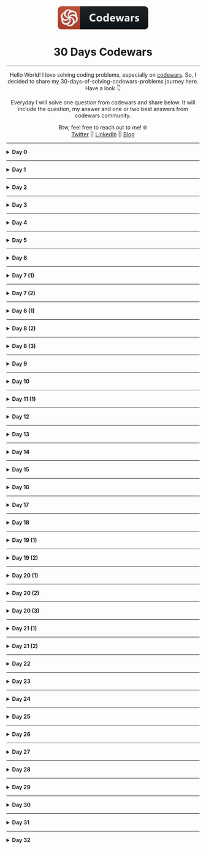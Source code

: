 <div align="center">
  <img height="60" src="./assets/codewars_button_icon.png">
  <h1>30 Days Codewars</h1>

---

<span>Hello World! I love solving coding problems, especially on <a href="https://www.codewars.com/">codewars</a>. So, I decided to share my 30-days-of-solving-codewars-problems journey here. Have a look 👇</span>

<span>Everyday I will solve one question from codewars and share below. It will include the question, my answer and one or two best answers from codewars community.</span>

Btw, feel free to reach out to me! 🌐 <br />
<a href="https://twitter.com/Bobokhon7">Twitter</a> || <a href="https://www.linkedin.com/in/bobokhon/">LinkedIn</a> || <a href="https://dev.to/bobokhon7">Blog</a>

</div>

---

<details><summary><b>Day 0</b></summary>

#### Get the Middle Character?

> 7 kyu

###### Description:

> You are going to be given a word. Your job is to return the middle character of the word. If the word's length is odd, return the middle character. If the word's length is even, return the middle 2 characters.

```javascript
function getMiddle(s) {
  //Code goes here!
}
```

<details><summary><b>My Answer</b></summary>

```javascript
function getMiddle(s) {
  return s.slice((s.length - 1) / 2, s.length / 2 + 1);
}
```

</details>

<details><summary><b>Best Answer</b></summary>

```javascript
function getMiddle(s) {
  return s.slice((s.length - 1) / 2, s.length / 2 + 1);
}
```

</details>

</details>

---

<details><summary><b>Day 1</b></summary>

#### Categorize New Member

> 7 kyu

###### Description:

> The Western Suburbs Croquet Club has two categories of membership, Senior and Open. They would like your help with an application form that will tell prospective members which category they will be placed. To be a senior, a member must be at least 55 years old and have a handicap greater than 7. In this croquet club, handicaps range from -2 to +26; the better the player the lower the handicap.
> INPUT: Input will consist of a list of pairs. Each pair contains information for a single potential member. Information consists of an integer for the person's age and an integer for the person's handicap.
> OUTPUT: Output will consist of a list of string values (in Haskell: Open or Senior) stating whether the respective member is to be placed in the senior or open category.
> Example
> input = [[18, 20], [45, 2], [61, 12], [37, 6], [21, 21], [78, 9]]
> output = ["Open", "Open", "Senior", "Open", "Open", "Senior"]

```javascript
function openOrSenior(data) {
  // ...
}
```

<details><summary><b>My Answer</b></summary>

```javascript
function openOrSenior(data) {
  let newArray = [];
  for (var i = 0; i < data.length; i++) {
    if (data[i][0] >= 55 && data[i][1] > 7) {
      newArray.push("Senior");
    } else {
      newArray.push("Open");
    }
  }
  return newArray;
}
```

</details>

<details><summary><b>Best Answer</b></summary>

```javascript
function openOrSenior(data) {
  return data.map(([age, handicap]) =>
    age > 54 && handicap > 7 ? "Senior" : "Open"
  );
}
```

</details>

</details>

---

<details><summary><b>Day 2</b></summary>

#### Reversed sequence

> 8 kyu

###### Description:

> Build a function that returns an array of integers from n to 1 where n>0.
> Example : n=5 --> [5,4,3,2,1]

```javascript
const reverseSeq = (n) => {
  return [];
};
```

<details><summary><b>My Answer</b></summary>

```javascript
const reverseSeq = (n) => {
  let newVal = [];
  for (let i = 1; i <= n; i++) {
    newVal.push(i);
  }
  return newVal.reverse();
};
```

</details>

<details><summary><b>Best Answer</b></summary>

```javascript
const reverseSeq = (n) => {
  const newArray = [];
  for (let i = n; i > 0; i--) {
    newArray.push(i);
  }
  return newArray;
};
```

</details>

</details>

---

<details><summary><b>Day 3</b></summary>

#### Century From Year

> 8 kyu

###### Description:

> Introduction
> The first century spans from the year 1 up to and including the year 100, the second century - from the year 101 >up to and including the year 200, etc.
> Task
> Given a year, return the century it is in.
> Examples
> 1705 --> 18
> 1900 --> 19
> 1601 --> 17
> 2000 --> 20

```javascript
function century(year) {
  // Finish this :)
  return;
}
```

<details><summary><b>My Answer</b></summary>

```javascript
function century(year) {
  let century = 0;
  for (let i = 0; i < year; i++) {
    if (i % 100 == 0) {
      century++;
    }
  }
  return century;
}
```

</details>

<details><summary><b>Best Answer</b></summary>

```javascript
function century(year) {
  return Math.ceil(year / 100);
}
```

</details>

</details>

---

<details><summary><b>Day 4</b></summary>

#### Grasshopper - Summation

> 8 kyu

###### Description:

> Introduction
> Write a program that finds the summation of every number from 1 to num. The number will always be a positive integer greater than 0.
> Examples
> summation(8) -> 36
> 1 + 2 + 3 + 4 + 5 + 6 + 7 + 8

```javascript
var summation = function (num) {
  ///
};
```

<details><summary><b>My Answer</b></summary>

```javascript
var summation = function (num) {
  let total = 0;
  for (let i = 1; i <= num; i++) {
    total += i;
  }
  return total;
};
```

</details>

<details><summary><b>Best Answer</b></summary>

```javascript
var summation = function (num) {
  return (num * (num + 1)) / 2;
};
```

</details>

</details>

---

<details><summary><b>Day 5</b></summary>

> 7 kyu

#### Descending Order

###### Description:

> Introduction
> Your task is to make a function that can take any non-negative integer as an argument and return it with its digits in descending order. Essentially, rearrange the digits to create the highest possible number.
> Examples
> Input: 42145 Output: 54421
> Input: 123456789 Output: 987654321

```javascript
function descendingOrder(n) {
  ///
}
```

<details><summary><b>My Answer</b></summary>

```javascript
function descendingOrder(n) {
  let reverseNum = n.toString().split("").sort().reverse();
  return Number(reverseNum.join(""));
}
```

</details>

<details><summary><b>Best Answer 1</b></summary>

```javascript
function descendingOrder(n) {
  return parseInt(String(n).split("").sort().reverse().join(""));
}
```

<details><summary><b>Best Answer 2</b></summary>

```javascript
function descendingOrder(n) {
  return parseInt(
    n
      .toString()
      .split("")
      .sort(function (a, b) {
        return b - a;
      })
      .join("")
  );
}
```

</details>

</details>
</details>

---

<details><summary><b>Day 6</b></summary>

#### Basic Mathematical Operations

> 8 kyu

###### Description:

> Introduction
> Your task is to create a function that does four basic mathematical operations.
> The function should take three arguments - operation(string/char), value1(number), value2(number).
> The function should return result of numbers after applying the chosen operation.
> Examples
> ('+', 4, 7) --> 11
> ('-', 15, 18) --> -3
> ('\', 5, 5) --> 25
> ('/', 49, 7) --> 7

```javascript
function basicOp(operation, value1, value2) {
  // Code
}
```

<details><summary><b>My Answer</b></summary>

```javascript
function basicOp(operation, value1, value2) {
  // Code
  if (operation === "+") {
    return value1 + value2;
  } else if (operation === "-") {
    return value1 - value2;
  } else if (operation === "*") {
    return value1 * value2;
  } else if (operation === "/") {
    return value1 / value2;
  }
}
```

</details>

<details><summary><b>Best Answer</b></summary>

```javascript
function basicOp(operation, value1, value2) {
  switch (operation) {
    case "+":
      return value1 + value2;
    case "-":
      return value1 - value2;
    case "*":
      return value1 * value2;
    case "/":
      return value1 / value2;
    default:
      return 0;
  }
}
```

</details>

</details>

---

<details><summary><b>Day 7 (1)</b></summary>

#### Is he gonna survive?

> 8 kyu

###### Description:

> Introduction
> A hero is on his way to the castle to complete his mission. However, he's been told that the castle is surrounded with a couple of powerful dragons! each dragon takes 2 bullets to be defeated, our hero has no idea how many bullets he should carry.. Assuming he's gonna grab a specific given number of bullets and move forward to fight another specific given number of dragons, will he survive?

```javascript
function hero(bullets, dragons) {
  //Get Coding!
}
```

<details><summary><b>My Answer</b></summary>

```javascript
function hero(bullets, dragons) {
  return dragons * 2 > bullets ? false : true;
}
```

</details>

<details><summary><b>Best Answer</b></summary>

```javascript
function hero(bullets, dragons) {
  return bullets >= dragons * 2;
}
```

</details>

</details>

---

<details><summary><b>Day 7 (2)</b></summary>

#### Square Every Digit

> 7 kyu

###### Description:

> Introduction
> Welcome. In this kata, you are asked to square every digit of a number and concatenate them.

> For example, if we run 9119 through the function, 811181 will come out, because 92 is 81 and 12 is 1.

> Note: The function accepts an integer and returns an integer

```javascript
function squareDigits(num) {
  return 0;
}
```

<details><summary><b>My Answer</b></summary>

```javascript
function squareDigits(num) {
  let numArr = num
    .toString()
    .split("")
    .map((a) => a * a)
    .join("");
  return Number(numArr);
}
```

</details>

<details><summary><b>Best Answer</b></summary>

```javascript
function squareDigits(num) {
  let numArr = num
    .toString()
    .split("")
    .map((a) => a * a)
    .join("");
  return Number(numArr);
}
```

</details>

</details>

---

<details><summary><b>Day 8 (1)</b></summary>

#### Square Every Digit

> 8 kyu

###### Description:

> Introduction
> Write a function which calculates the average of the numbers in a given list.

> Note: Empty arrays should return 0.

```javascript
function find_average(array) {
  // your code here
  return 0;
}
```

<details><summary><b>My Answer</b></summary>

```javascript
function find_average(array) {
  let average = 0;

  for (let i = 0; i < array.length; i++) {
    average += array[i];
  }
  if (array.length === 0) {
    return average;
  } else {
    return average / array.length;
  }
}
```

</details>

<details><summary><b>Best Answer</b></summary>

```javascript
function find_average(arr) {
  return arr.length > 0 ? arr.reduce((a, b) => a + b) / arr.length : 0;
}
```

</details>

</details>

---

<details><summary><b>Day 8 (2)</b></summary>

####Beginner - Reduce but Grow

> 8 kyu

###### Description:

> Introduction
> Given a non-empty array of integers, return the result of multiplying the values together in order. Example:

```javascript
[1, 2, 3, 4] => 1 * 2 * 3 * 4 = 24
```

```javascript
function grow(x) {
  // your code here
}
```

<details><summary><b>My Answer</b></summary>

```javascript
function grow(x) {
  let total = 1;

  for (let i = 0; i < x.length; i++) {
    total *= x[i];
  }
  return total;
}
```

</details>

<details><summary><b>Best Answer</b></summary>

```javascript
const grow = (x) => x.reduce((a, b) => a * b);
```

</details>

</details>

---

<details><summary><b>Day 8 (3)</b></summary>

####Find the unique number

> 6 kyu

###### Description:

> Introduction
> There is an array with some numbers. All numbers are equal except for one. Try to find it!:

```javascript
findUniq([1, 1, 1, 2, 1, 1]) === 2;
findUniq([0, 0, 0.55, 0, 0]) === 0.55;
```

```javascript
function findUniq(arr) {
  // do magic
}
```

<details><summary><b>My Answer 😂</b></summary>

```javascript
function findUniq(arr) {
  arr.sort((a, b) => a - b);
  return arr[0] == arr[1] ? arr.pop() : arr[0];
}
```

</details>

<details><summary><b>Best Answer ✔</b></summary>

```javascript
function findUniq(arr) {
  arr.sort((a, b) => a - b);
  return arr[0] == arr[1] ? arr.pop() : arr[0];
}
```

</details>

</details>

---

<details><summary><b>Day 9</b></summary>

#### Odd or Even?

> 7 kyu

###### Description:

> Introduction
> Given a list of integers, determine whether the sum of its elements is odd or even.

> Give your answer as a string matching "odd" or "even".

> If the input array is empty consider it as: [0] (array with a zero).

```javascript
Input: [0];
Output: "even";

Input: [0, 1, 4];
Output: "odd";

Input: [0, -1, -5];
Output: "even";
```

```javascript
function oddOrEven(array) {
  //code here
}
```

<details><summary><b>My Answer </b></summary>

```javascript
function oddOrEven(array) {
  let sum = 0;

  for (let i = 0; i < array.length; i++) {
    sum += array[i];
  }

  return sum % 2 === 0 ? "even" : "odd";
}
```

</details>

<details><summary><b>Best Answer ✔</b></summary>

```javascript
function oddOrEven(arr) {
  return arr.reduce((a, b) => a + b, 0) % 2 ? "odd" : "even";
}
```

</details>

</details>

---

<details><summary><b>Day 10</b></summary>

#### Mexican Wave

> 7 kyu

###### Description:

> Introduction
> In this simple Kata your task is to create a function that turns a string into a Mexican Wave. You will be passed a string and you must return that string in an array where an uppercase letter is a person standing up.

> 1.  The input string will always be lower case but maybe empty.

> 2.  If the character in the string is whitespace then pass over it as if it was an empty seat

```javascript
wave("hello") => ["Hello", "hEllo", "heLlo", "helLo", "hellO"]
```

```javascript
function wave(str) {
  // Code here
}
```

<details><summary><b>My Answer </b></summary>

```javascript
function wave(str) {
  let newArr = [];
  for (let i = 0; i < str.length; i++) {
    let copy = str.split("");
    if (copy[i] !== " ") {
      copy[i] = copy[i].toUpperCase();
      newArr.push(copy.join(""));
    }
  }
  return newArr;
}
```

</details>

<details><summary><b>Best Answer ✔</b></summary>

```javascript
function wave(str) {
  let result = [];

  str.split("").forEach((char, index) => {
    if (/[a-z]/.test(char)) {
      result.push(
        str.slice(0, index) + char.toUpperCase() + str.slice(index + 1)
      );
    }
  });

  return result;
}
```

</details>

</details>

---

<details><summary><b>Day 11 (1)</b></summary>

#### Beginner Series #3 Sum of Numbers

> 7 kyu

###### Description:

> Introduction
> Given two integers a and b, which can be positive or negative, find the sum of all the integers between and including them and return it. If the two numbers are equal return a or b

```javascript
(1, 0) --> 1 (1 + 0 = 1)
(1, 2) --> 3 (1 + 2 = 3)
(0, 1) --> 1 (0 + 1 = 1)
(1, 1) --> 1 (1 since both are same)
(-1, 0) --> -1 (-1 + 0 = -1)
(-1, 2) --> 2 (-1 + 0 + 1 + 2 = 2)
```

```javascript
function getSum(a, b) {
  // Code here
}
```

<details><summary><b>My Answer </b></summary>

```javascript
function wave(str) {
  let newArr = [];
  for (let i = 0; i < str.length; i++) {
    let copy = str.split("");
    if (copy[i] !== " ") {
      copy[i] = copy[i].toUpperCase();
      newArr.push(copy.join(""));
    }
  }
  return newArr;
}
```

</details>

<details><summary><b>Best Answer </b></summary>

```javascript
function GetSum(a, b) {
  if (a == b) return a;
  else if (a < b) return a + GetSum(a + 1, b);
  else return a + GetSum(a - 1, b);
}
```

</details>

</details>

---

<details><summary><b>Day 12</b></summary>

#### Who likes it?

> 6 kyu

###### Description:

> Introduction
> You probably know the "like" system from Facebook and other pages. People can "like" blog posts, pictures or other items. We want to create the text that should be displayed next to such an item.

> Implement the function which takes an array containing the names of people that like an item. It must return the display text as shown in the examples:

```javascript
[]                                -->  "no one likes this"
["Peter"]                         -->  "Peter likes this"
["Jacob", "Alex"]                 -->  "Jacob and Alex like this"
["Max", "John", "Mark"]           -->  "Max, John and Mark like this"
["Alex", "Jacob", "Mark", "Max"]  -->  "Alex, Jacob and 2 others like this"
```

```javascript
function likes(names) {
  // Code here
}
```

<details><summary><b>My Answer </b></summary>

```javascript
function likes(names) {
  let newStr = "";

  if (names.length === 0) {
    return "no one likes this";
  } else if (names.length === 1) {
    newStr = `${names[0]} likes this`;
  } else if (names.length === 2) {
    newStr = `${names[0]} and ${names[1]} like this`;
  } else if (names.length === 3) {
    newStr = `${names[0]}, ${names[1]} and ${names[2]} like this`;
  } else if (names.length >= 4) {
    newStr = `${names[0]}, ${names[1]} and ${
      names.length - 2
    } others like this`;
  }

  return newStr;
}
```

</details>

<details><summary><b>Best Answer </b></summary>

```javascript
function likes(names) {
  var templates = [
    "no one likes this",
    "{name} likes this",
    "{name} and {name} like this",
    "{name}, {name} and {name} like this",
    "{name}, {name} and {n} others like this",
  ];
  var idx = Math.min(names.length, 4);

  return templates[idx].replace(/{name}|{n}/g, function (val) {
    return val === "{name}" ? names.shift() : names.length;
  });
}
```

</details>

</details>

---

<details><summary><b>Day 13</b></summary>

#### Who likes it?

> 6 kyu

###### Description:

> Introduction
> Complete the solution so that it splits the string into pairs of two characters. If the string contains an odd number of characters then it should replace the missing second character of the final pair with an underscore ('\_').

```javascript
* 'abc' =>  ['ab', 'c_']
* 'abcdef' => ['ab', 'cd', 'ef']
```

```javascript
function solution(str) {}
```

<details><summary><b>My Answer🤔 </b></summary>

```javascript
function solution(str) {
  let arr = [];
  let newStr = "";
  if (str.length % 2 != 0) {
    str += "_";
  }
  for (let i = 0; i < str.length; i++) {
    newStr += str[i];
    if (newStr.length === 2) {
      arr.push(newStr);
      newStr = "";
    }
  }
  return arr;
}
```

</details>

<details><summary><b>Best Answer </b></summary>

```javascript
function solution(str) {
  let arr = [];
  let newStr = "";
  if (str.length % 2 != 0) {
    str += "_";
  }
  for (let i = 0; i < str.length; i++) {
    newStr += str[i];
    if (newStr.length === 2) {
      arr.push(newStr);
      newStr = "";
    }
  }
  return arr;
}
```

</details>

</details>

---

<details><summary><b>Day 14</b></summary>

#### Shortest Word

> 7 kyu

###### Description:

> Introduction
> Simple, given a string of words, return the length of the shortest word(s).

> String will never be empty and you do not need to account for different data types.

```javascript
function findShort(s) {}
```

<details><summary><b>My Answer</b></summary>

```javascript
function findShort(s) {
  let arr = s.split(" ");
  let newArr = [];
  for (let i = 0; i < arr.length; i++) {
    newArr.push(arr[i].length);
  }
  return newArr.sort((a, b) => a - b)[0];
}
```

</details>

<details><summary><b>Best Answer </b></summary>

```javascript
function findShort(s) {
  return Math.min.apply(
    null,
    s.split(" ").map((w) => w.length)
  );
}
```

</details>

</details>

---

<details><summary><b>Day 15</b></summary>

#### If you can't sleep, just count sheep!!

> 7 kyu

###### Description:

> Introduction
> Given a non-negative integer, 3 for example, return a string with a murmur: "1 sheep...2 sheep...3 sheep...". Input will always be valid, i.e. no negative integers.

```javascript
var countSheep = function (num) {
  //your code here
};
```

<details><summary><b>My Answer</b></summary>

```javascript
var countSheep = function (num) {
  let newArr = [];

  for (let i = 1; i <= num; i++) {
    newArr.push(i + " sheep...");
  }

  return newArr.join("");
};
```

</details>

<details><summary><b>Best Answer </b></summary>

```javascript
var countSheep = function (num) {
  let str = "";
  for (let i = 1; i <= num; i++) {
    str += `${i} sheep...`;
  }
  return str;
};
```

</details>

</details>

---

<details><summary><b>Day 16</b></summary>

#### Sum of two lowest positive integers

> 7 kyu

###### Description:

> Introduction
> Create a function that returns the sum of the two lowest positive numbers given an array of minimum 4 positive integers. No floats or non-positive integers will be passed.

```javascript
[10, 343445353, 3453445, 3453545353453] should return 3453455
```

```javascript
function sumTwoSmallestNumbers(numbers) {
  //code
}
```

<details><summary><b>My Answer</b></summary>

```javascript
function sumTwoSmallestNumbers(numbers) {
  let newArr = numbers.sort((a, b) => a - b);
  return newArr[0] + newArr[1];
}
```

</details>

<details><summary><b>Best Answer </b></summary>

```javascript
function sumTwoSmallestNumbers(numbers) {
  numbers = numbers.sort(function (a, b) {
    return a - b;
  });
  return numbers[0] + numbers[1];
}
```

</details>

</details>

---

<details><summary><b>Day 17</b></summary>

#### Number of People in the Bus

> 7 kyu

###### Description:

> Introduction
> There is a bus moving in the city, and it takes and drop some people in each bus stop.

> You are provided with a list (or array) of integer pairs. Elements of each pair represent number of people get into bus (The first item) and number of people get off the bus (The second item) in a bus stop.

> Your task is to return number of people who are still in the bus after the last bus station (after the last array). Even though it is the last bus stop, the bus is not empty and some people are still in the bus, and they are probably sleeping there :D

> Take a look on the test cases.

> Please keep in mind that the test cases ensure that the number of people in the bus is always >= 0. So the return integer can't be negative.

> The second value in the first integer array is 0, since the bus is empty in the first bus stop.

```javascript
var number = function (busStops) {
  // Good Luck!
};
```

<details><summary><b>My Answer</b></summary>

```javascript
var number = function (busStops) {
  let newArray = [];

  for (let i = 0; i < busStops.length; i++) {
    let calculate = busStops[i][0] - busStops[i][1];
    newArray.push(calculate);
  }
  return newArray.reduce((a, b) => a + b);
};
```

</details>

<details><summary><b>Best Answer </b></summary>

```javascript
var number = function (busStops) {
  return busStops.map((x) => x[0] - x[1]).reduce((x, y) => x + y);
};
```

</details>

</details>

---

<details><summary><b>Day 18</b></summary>

#### Find the divisors!

> 7 kyu

###### Description:

> Introduction
> Create a function named divisors/Divisors that takes an integer n > 1 and returns an array with all of the integer's divisors(except for 1 and the number itself), from smallest to largest. If the number is prime return the string '(integer) is prime' (null in C#) (use Either String a in Haskell and Result<Vec<u32>, String> in Rust).

```javascript
divisors(12); // should return [2,3,4,6]
divisors(25); // should return [5]
divisors(13); // should return "13 is prime"
```

```javascript
function divisors(integer) {
  //code here
}
```

<details><summary><b>My Answer</b></summary>

```javascript
function divisors(integer) {
  let newValue = [];

  for (let i = 2; i < integer; i++) {
    if (integer % i === 0) {
      newValue.push(i);
    }
  }

  return newValue.length === 0 ? `${integer} is prime` : newValue;
}
```

</details>

<details><summary><b>Best Answer </b></summary>

```javascript
function divisors(integer) {
  var res = [];
  for (var i = 2; i <= Math.floor(integer / 2); ++i)
    if (integer % i == 0) res.push(i);
  return res.length ? res : integer + " is prime";
}
```

</details>

</details>

---

<details><summary><b>Day 19 (1)</b></summary>

#### Does my number look big in this?

> 6 kyu

###### Description:

> Introduction
> A Narcissistic Number is a positive number which is the sum of its own digits, each raised to the power of the number of digits in a given base. In this Kata, we will restrict ourselves to decimal (base 10).

> For example, take 153 (3 digits), which is narcisstic:

```javascript
   1^3 + 5^3 + 3^3 = 1 + 125 + 27 = 153
```

> and 1652 (4 digits), which isn't:

```javascript
       1^4 + 6^4 + 5^4 + 2^4 = 1 + 1296 + 625 + 16 = 1938
```

> The Challenge:

> Your code must return true or false (not 'true' and 'false') depending upon whether the given number is a Narcissistic number in base 10. This may be True and False in your language, e.g. PHP.

> Error checking for text strings or other invalid inputs is not required, only valid positive non-zero integers will be passed into the function.

```javascript
function narcissistic(value) {
  // Code me to return true or false
}
```

<details><summary><b>My Answer</b></summary>

```javascript
function narcissistic(value) {
  let newValue = value.toString().split("").map(Number);
  let newArr = [];

  for (let i = 0; i < newValue.length; i++) {
    newArr.push(Math.pow(newValue[i], newValue.length));
  }

  let sumArr = newArr.reduce((a, b) => a + b);
  return sumArr === value ? true : false;
}
```

</details>

<details><summary><b>Best Answer </b></summary>

```javascript
function narcissistic(value) {
  return (
    ("" + value).split("").reduce(function (p, c) {
      return p + Math.pow(c, ("" + value).length);
    }, 0) == value
  );
}
```

</details>

</details>

---

<details><summary><b>Day 19 (2)</b></summary>

#### Abbreviate a Two Word Name

> 8 kyu

###### Description:

> Introduction
> Write a function to convert a name into initials. This kata strictly takes two words with one space in between them.

> The output should be two capital letters with a dot separating them.

> It should look like this:

> For example, take 153 (3 digits), which is narcisstic:

```javascript
  Sam Harris => S.H

patrick feeney => P.F
```

```javascript
function abbrevName(name) {
  // code away
}
```

<details><summary><b>My Answer</b></summary>

```javascript
function abbrevName(name) {
  let newVar = name.split(" ");
  if (newVar.length > 1) {
    return `${newVar[0][0].toUpperCase()}.${newVar[1][0].toUpperCase()}`;
  } else {
    return name.toUpperCase();
  }
}
```

</details>

<details><summary><b>Best Answer </b></summary>

```javascript
function abbrevName(name) {
  var nameArray = name.split(" ");
  return (nameArray[0][0] + "." + nameArray[1][0]).toUpperCase();
}
```

</details>

</details>

---

<details><summary><b>Day 20 (1)</b></summary>

#### Difference of Volumes of Cuboids

> 8 kyu

###### Description:

> Introduction
> In this simple exercise, you will create a program that will take two lists of integers, a and b. Each list will consist of 3 positive integers above 0, representing the dimensions of cuboids a and b. You must find the difference of the cuboids' volumes regardless of which is bigger.

> For example, if the parameters passed are ([2, 2, 3], [5, 4, 1]), the volume of a is 12 and the volume of b is 20. Therefore, the function should return 8.

> Your function will be tested with pre-made examples as well as random ones.

```javascript
function findDifference(a, b) {
  //loading...
}
```

<details><summary><b>My Answer</b></summary>

```javascript
function findDifference(a, b) {
  let new1 = a.reduce((a, b) => a * b);
  let new2 = b.reduce((a, b) => a * b);

  if (new1 > new2) {
    return new1 - new2;
  } else {
    return new2 - new1;
  }
}
```

</details>

<details><summary><b>Best Answer </b></summary>

```javascript
function find_difference(a, b) {
  return Math.abs(a[0] * a[1] * a[2] - b[0] * b[1] * b[2]);
}
```

</details>

</details>

---

<details><summary><b>Day 20 (2)</b></summary>

#### Find Maximum and Minimum Values of a List

> 8 kyu

###### Description:

> Introduction
> Your task is to make two functions (max and min, or maximum and minimum, etc., depending on the language) that receive a list of integers as input and return, respectively, the largest and lowest number in that list.

> Examples (Input -> Output)

```javascript
* [4,6,2,1,9,63,-134,566]         -> max = 566, min = -134
* [-52, 56, 30, 29, -54, 0, -110] -> min = -110, max = 56
* [42, 54, 65, 87, 0]             -> min = 0, max = 87
* [5]                             -> min = 5, max = 5
```

```javascript
var min = function (list) {
  return list[0];
};

var max = function (list) {
  return list[0];
};
```

<details><summary><b>My Answer</b></summary>

```javascript
var min = function (list) {
  return list.sort((a, b) => a - b)[0];
};

var max = function (list) {
  return list.sort((a, b) => a - b)[list.length - 1];
};
```

</details>

<details><summary><b>Best Answer </b></summary>

```javascript
const min = (list) => Math.min(...list);
const max = (list) => Math.max(...list);
```

</details>

</details>

---

<details><summary><b>Day 20 (3)</b></summary>

#### Don't give me five!

> 7 kyu

###### Description:

> Introduction
> In this kata you get the start number and the end number of a region and should return the count of all numbers except numbers with a 5 in it. The start and the end number are both inclusive!

> Examples (Input -> Output)

```javascript
1,9 -> 1,2,3,4,6,7,8,9 -> Result 8
4,17 -> 4,6,7,8,9,10,11,12,13,14,16,17 -> Result 12  -> min = 5, max = 5
```

> The result may contain fives. ;-)
> The start number will always be smaller than the end number. Both numbers can be also negative!

> I'm very curious for your solutions and the way you solve it. Maybe someone of you will find an easy pure mathematics solution.

> Have fun coding it and please don't forget to vote and rank this kata! :-)

> I have also created other katas. Take a look if you enjoyed this kata!

```javascript
function dontGiveMeFive(start, end) {
  return 0;
}
```

<details><summary><b>My Answer</b></summary>

```javascript
function dontGiveMeFive(start, end) {
  let newArr = [];

  for (let i = start; i <= end; i++) {
    newArr.push(`${i}`);
  }

  return newArr.length - newArr.filter((element) => element.includes(5)).length;
}
```

</details>

<details><summary><b>Best Answer </b></summary>

```javascript
function dontGiveMeFive(start, end) {
  let count = 0;
  for (let i = start; i <= end; i++) {
    if (!/5/.test(i)) {
      count++;
    }
  }
  return count;
}
```

</details>

</details>

---

<details><summary><b>Day 21 (1)</b></summary>

#### Third Angle of a Triangle

> 8 kyu

###### Description:

> Introduction
> You are given two interior angles (in degrees) of a triangle.

> Write a function to return the 3rd.

> Note: only positive integers will be tested.

```javascript
function otherAngle(a, b) {
  //cocde
}
```

<details><summary><b>My Answer</b></summary>

```javascript
function otherAngle(a, b) {
  return 180 - (a + b);
}
```

</details>

<details><summary><b>Best Answer </b></summary>

```javascript
const otherAngle = (a, b) => 180 - a - b;
```

</details>

</details>

---

<details><summary><b>Day 21 (2)</b></summary>

#### Sum of the first nth term of Series

> 7 kyu

###### Description:

> Introduction
> Your task is to write a function which returns the sum of following series upto nth term(parameter).

> Examples (Input -> Output)

```javascript
Series: 1 + 1/4 + 1/7 + 1/10 + 1/13 + 1/16 +...
```

> Rules:
> You need to round the answer to 2 decimal places and return it as String.

> If the given value is 0 then it should return 0.00

> You will only be given Natural Numbers as arguments.

```javascript
1 --> 1 --> "1.00"
2 --> 1 + 1/4 --> "1.25"
5 --> 1 + 1/4 + 1/7 + 1/10 + 1/13 --> "1.57"
```

```javascript
function SeriesSum(n) {
  // Happy Coding ^_^
}
```

<details><summary><b>My Answer</b></summary>

```javascript
function SeriesSum(n) {
  let result = 0;
  let addThree = 1;

  for (let i = 0; i < n; i++) {
    if (i === 0) {
      result = 1;
    } else {
      addThree += 3;
      result = result + 1 / addThree;
    }
  }

  return result.toFixed(2);
}
```

</details>

<details><summary><b>Best Answer </b></summary>

```javascript
function SeriesSum(n) {
  for (var s = 0, i = 0; i < n; i++) {
    s += 1 / (1 + i * 3);
  }
  return s.toFixed(2);
}
```

</details>

</details>

---

<details><summary><b>Day 22</b></summary>

#### How good are you really?

> 8 kyu

###### Description:

> There was a test in your class and you passed it. Congratulations!
> But you're an ambitious person. You want to know if you're better than the average student in your class.

> You receive an array with your peers' test scores. Now calculate the average and compare your score!

> Return True if you're better, else False!

> Note:
> Your points are not included in the array of your class's points. For calculating the average point you may add your point to the given array!

```javascript
function betterThanAverage(classPoints, yourPoints) {
  // Your code here
}
```

<details><summary><b>My Answer</b></summary>

```javascript
function betterThanAverage(classPoints, yourPoints) {
  let sum = classPoints.reduce((a, b) => a + b) / classPoints.length;

  if (yourPoints > sum) {
    return true;
  } else {
    return false;
  }
}
```

</details>

<details><summary><b>Best Answer </b></summary>

```javascript
function SeriesSum(n) {
  for (var s = 0, i = 0; i < n; i++) {
    s += 1 / (1 + i * 3);
  }
  return s.toFixed(2);
}
```

</details>

</details>

---

<details><summary><b>Day 23</b></summary>

#### The highest profit wins!

> 7 kyu

###### Description:

> Story
> Ben has a very simple idea to make some profit: he buys something and sells it again. Of course, this wouldn't give him any profit at all if he was simply to buy and sell it at the same price. Instead, he's going to buy it for the lowest possible price and sell it at the highest.

> Task
> Write a function that returns both the minimum and maximum number of the given list/array.

```javascript
minMax([1, 2, 3, 4, 5]) == [1, 5];
minMax([2334454, 5]) == [5, 2334454];
minMax([1]) == [1, 1];
```

```javascript
function minMax(arr) {
  return [0, 0]; // fix me!
}
```

<details><summary><b>My Answer</b></summary>

```javascript
function minMax(arr) {
  if (arr.length > 2) {
    let newArr = [];
    let newVal = arr.sort((a, b) => a - b);
    newArr.push(newVal[0]);
    newArr.push(newVal[newVal.length - 1]);
    return newArr;
  } else if (arr.length > 1) {
    return arr.sort((a, b) => a - b);
  } else if (arr.length > 0) {
    let newVal1 = arr;
    let num = arr[0];
    newVal1.push(num);
    return newVal1;
  }
}
```

</details>

<details><summary><b>Best Answer </b></summary>

```javascript
function minMax(arr) {
  return [Math.min(...arr), Math.max(...arr)];
}
```

</details>

</details>

---

<details><summary><b>Day 24</b></summary>

#### Sum of Minimums!

> 7 kyu

###### Description:

> Given a 2D ( nested ) list ( array, vector, .. ) of size m \* n, your task is to find the sum of the minimum values in each row.

> For Example:

```javascript
[ [ 1, 2, 3, 4, 5 ]        #  minimum value of row is 1
, [ 5, 6, 7, 8, 9 ]        #  minimum value of row is 5
, [ 20, 21, 34, 56, 100 ]  #  minimum value of row is 20
]
```

> So the function should return 26 because the sum of the minimums is 1 + 5 + 20 = 26.

> Note: You will always be given a non-empty list containing positive values.

```javascript
function sumOfMinimums(arr) {
  // your code here
}
```

<details><summary><b>My Answer</b></summary>

```javascript
function sumOfMinimums(arr) {
  let newArr = 0;
  for (let i = 0; i < arr.length; i++) {
    newArr += Math.min(...arr[i]);
  }
  return newArr;
}
```

</details>

<details><summary><b>Best Answer </b></summary>

```javascript
function sumOfMinimums(arr) {
  return arr.reduce((p, c) => p + Math.min(...c), 0);
}
```

</details>

</details>

---

<details><summary><b>Day 25</b></summary>

#### Coding Meetup #1 - Higher-Order Functions Series - Count the number of JavaScript developers coming from Europe

> 7 kyu

###### Description:

> You will be given an array of objects (hashes in ruby) representing data about developers who have signed up to attend the coding meetup that you are organising for the first time.

> Your task is to return the number of JavaScript developers coming from Europe.

> For example, given the following list:

```javascript
var list1 = [
  {
    firstName: "Noah",
    lastName: "M.",
    country: "Switzerland",
    continent: "Europe",
    age: 19,
    language: "JavaScript",
  },
  {
    firstName: "Maia",
    lastName: "S.",
    country: "Tahiti",
    continent: "Oceania",
    age: 28,
    language: "JavaScript",
  },
  {
    firstName: "Shufen",
    lastName: "L.",
    country: "Taiwan",
    continent: "Asia",
    age: 35,
    language: "HTML",
  },
  {
    firstName: "Sumayah",
    lastName: "M.",
    country: "Tajikistan",
    continent: "Asia",
    age: 30,
    language: "CSS",
  },
];
```

> your function should return number 1.

> If, there are no JavaScript developers from Europe then your function should return 0.

> Notes:

> The format of the strings will always be Europe and JavaScript.
> All data will always be valid and uniform as in the example above.

```javascript
function countDevelopers(list) {
  // your awesome code here :)
}
```

<details><summary><b>My Answer</b></summary>

```javascript
function countDevelopers(list) {
  let newArr = [];
  list.map((a) => {
    if (a.continent == "Europe" && a.language == "JavaScript") {
      newArr.push(a);
    }
  });

  return newArr.length === 0 ? 0 : newArr.length;
}
```

</details>

<details><summary><b>Best Answer </b></summary>

```javascript
function countDevelopers(list) {
  return list.filter(
    (x) => x.continent == "Europe" && x.language == "JavaScript"
  ).length;
}
```

</details>

</details>

---

<details><summary><b>Day 26</b></summary>

#### Is n divisible by x and y?

> 8 kyu

###### Description:

> Create a function that checks if a number n is divisible by two numbers x AND y. All inputs are positive, non-zero digits.

> For example, given the following list:

```javascript
1) n =   3, x = 1, y = 3 =>  true because   3 is divisible by 1 and 3
2) n =  12, x = 2, y = 6 =>  true because  12 is divisible by 2 and 6
3) n = 100, x = 5, y = 3 => false because 100 is not divisible by 3
4) n =  12, x = 7, y = 5 => false because  12 is neither divisible by 7 nor 5
```

```javascript
function isDivisible(n, x, y) {}
```

<details><summary><b>My Answer</b></summary>

```javascript
function isDivisible(n, x, y) {
  return n % x == 0 && n % y == 0 ? true : false;
}
```

</details>

<details><summary><b>Best Answer </b></summary>

```javascript
function isDivisible(n, x, y) {
  return n % x === 0 && n % y === 0 ? true : false;
}
```

</details>

</details>

---

<details><summary><b>Day 27</b></summary>

#### Sum of all arguments

> 7 kyu

###### Description:

> Write a function that finds the sum of all its arguments.

> For example, given the following list:

```javascript
sum(1, 2, 3); // => 6
sum(8, 2); // => 10
sum(1, 2, 3, 4, 5); // => 15
```

```javascript
function sum() {
  //code here
}
```

<details><summary><b>My Answer</b></summary>

```javascript
function sum(...val) {
  return val.reduce((a, b) => a + b);
}
```

</details>

<details><summary><b>Best Answer </b></summary>

```javascript
function sum() {
  var sum = 0;
  for (var i = 0; i < arguments.length; i++) {
    sum += arguments[i];
  }
  return sum;
}
```

</details>

</details>

---

<details><summary><b>Day 28</b></summary>

#### Four/Seven

> 7 kyu

###### Description:

> Simple kata, simple rules: your function should accept the inputs 4 and 7. If 4 is entered, the function should return 7. If 7 is entered, the function should return 4. Anything else entered as input should return 0. There's only one catch, your function cannot include if statements, switch statements, or the ternary operator (or the eval function due to the fact that you can get around the if requirement using it).

> There are some very simple ways of answering this problem, but I encourage you to try and be as creative as possible.

> Good Luck!

```javascript
function fourSeven(n) {
  // Your Code Here
}
```

<details><summary><b>My Answer</b></summary>

```javascript
function fourSeven(n) {
  while (n === 7) {
    return 4;
  }
  while (n === 4) {
    return 7;
  }
  return 0;
}
```

</details>

<details><summary><b>Best Answer </b></summary>

```javascript
function fourSeven(n) {
  // Your Code Here
  let results = {
    7: 4,
    4: 7,
  };
  return results[n] || 0;
}
```

</details>

</details>

---

<details><summary><b>Day 29</b></summary>

#### USD => CNY

> 8 kyu

###### Description:

> Create a function that converts US dollars (USD) to Chinese Yuan (CNY) . The input is the amount of USD as an integer, and the output should be a string that states the amount of Yuan followed by 'Chinese Yuan'

> Examples (Input -> Output)

```javascript
* 15  -> '101.25 Chinese Yuan'
* 465 -> '3138.75 Chinese Yuan'
```

> The conversion rate you should use is 6.75 CNY for every 1 USD. All numbers should be represented as a string with 2 decimal places. (e.g. "21.00" NOT "21.0" or "21")

```javascript
function usdcny(usd) {}
```

<details><summary><b>My Answer</b></summary>

```javascript
function usdcny(usd) {
  let newVal = usd * 6.75;
  return `${newVal.toFixed(2)} Chinese Yuan`;
}
```

</details>

<details><summary><b>Best Answer </b></summary>

```javascript
function usdcny(usd) {
  return (usd * 6.75).toFixed(2) + " Chinese Yuan";
}
```

</details>

</details>

---

<details><summary><b>Day 30</b></summary>

#### Moves in squared strings (I)

> 7 kyu

###### Description:

> his kata is the first of a sequence of four about "Squared Strings".

> You are given a string of n lines, each substring being n characters long: For example:

> s = "abcd\nefgh\nijkl\nmnop"

> We will study some transformations of this square of strings.

> Vertical mirror: vert_mirror (or vertMirror or vert-mirror)

```javascript
vert_mirror(s) => "dcba\nhgfe\nlkji\nponm"
```

> Horizontal mirror: hor_mirror (or horMirror or hor-mirror)

```javascript
 hor_mirror(s) => "mnop\nijkl\nefgh\nabcd"

```

```javascript
vertical mirror   |horizontal mirror
abcd --> dcba     |abcd --> mnop
efgh     hgfe     |efgh     ijkl
ijkl     lkji     |ijkl     efgh
mnop     ponm     |mnop     abcd

```

> Task:
> Write these two functions
> and

> high-order function oper(fct, s) where

> fct is the function of one variable f to apply to the string s (fct will be one of vertMirror, horMirror)

```javascript
function vertMirror(strng) {
  // Your code
}
function horMirror(strng) {
  // Your code
}
function oper(fct, s) {
  // Your code
}
```

<details><summary><b>My Answer</b></summary>

```javascript
function vertMirror(strng) {
  return strng
    .split("\n")
    .map((item) => item.split("").reverse().join("").split(" "))
    .join("\n");
}
function horMirror(strng) {
  let reverse = strng.split("\n").reverse().join("\n");
  return reverse;
}
function oper(fct, s) {
  return fct(s);
}
```

</details>

<details><summary><b>Best Answer </b></summary>

```javascript
function vertMirror(strng) {
  return strng
    .split("\n")
    .map((part) => part.split("").reverse().join(""))
    .join("\n");
}
function horMirror(strng) {
  return strng.split("\n").reverse().join("\n");
}
function oper(fct, s) {
  return fct(s);
}
```

</details>

</details>

---

<details><summary><b>Day 31</b></summary>

#### Even and Odd !

> 7 kyu

###### Description:

> Given a number N, can you fabricate the two numbers NE and NO such that NE is formed by even digits of N and NO is formed by odd digits of N? Examples:

```javascript
* 15  -> '101.25 Chinese Yuan'
* 465 -> '3138.75 Chinese Yuan'
```

> The conversion rate you should use is 6.75 CNY for every 1 USD. All numbers should be represented as a string with 2 decimal places. (e.g. "21.00" NOT "21.0" or "21")

```javascript
input	NE	NO
126453	264	153
3012	2	31
4628	4628	0
```

> 0 is considered as an even number.

> In C and JavaScript you should return an array of two elements such as the first is NE and the second is NO.

```javascript
function evenAndOdd(num) {
  // your code here
  return [0, 0];
}
```

<details><summary><b>My Answer</b></summary>

```javascript
function evenAndOdd(num) {
  let odd = [];
  let even = [];

  let numArr = num.toString().split("").map(Number);

  for (let i = 0; i < numArr.length; i++) {
    if (numArr[i] % 2 === 0) {
      even.push(numArr[i]);
    } else {
      odd.push(numArr[i]);
    }
  }
  let newVal1 = Number(odd.join(""));
  let newVal2 = Number(even.join(""));

  return [newVal2, newVal1];
}
```

</details>

<details><summary><b>Best Answer </b></summary>

```javascript
function evenAndOdd(n) {
  const f = (n, x) => +[...(n + "")].filter((e) => e % 2 === x).join``;
  return [f(n, 0), f(n, 1)];
}
```

</details>

</details>

---

<details><summary><b>Day 32</b></summary>

#### Semi-Optional

> 8 kyu

###### Description:

> We have implemented a function wrap(value) that takes a value of arbitrary type and wraps it in a new JavaScript Object or Python Dict setting the 'value' key on the new Object or Dict to the passed-in value.

> The conversion rate you should use is 6.75 CNY for every 1 USD. All numbers should be represented as a string with 2 decimal places. (e.g. "21.00" NOT "21.0" or "21")

```javascript
function wrap(value) {
  return;
  {
    value: value;
  }
}
```

<details><summary><b>My Answer</b></summary>

```javascript
function wrap(value) {
  return { value: value };
}
```

</details>

<details><summary><b>Best Answer </b></summary>

```javascript
function wrap(value) {
  return {
    value: value,
  };
}
```

</details>

</details>
